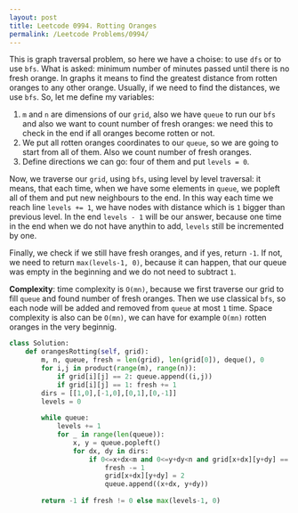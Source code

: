 ```yaml
---
layout: post
title: Leetcode 0994. Rotting Oranges
permalink: /Leetcode Problems/0994/
---
```


This is graph traversal problem, so here we have a choise: to use `dfs` or to use `bfs`. What is asked: minimum number of minutes passed until there is no fresh orange. In graphs it means to find the greatest distance from rotten oranges to any other orange. Usually, if we need to find the distances, we use `bfs`. So, let me define my variables:

1. `m` and `n` are dimensions of our `grid`, also we have `queue` to run our `bfs` and also we want to count number of fresh oranges: we need this to check in the end if all oranges become rotten or not.
2. We put all rotten oranges coordinates to our `queue`, so we are going to start from all of them. Also we count number of fresh oranges.
3. Define directions we can go: four of them and put `levels = 0`.

Now, we traverse our `grid`, using `bfs`, using level by level traversal: it means, that each time, when we have some elements in `queue`, we popleft all of them and put new neighbours to the end. In this way each time we reach line `levels += 1`, we have nodes with distance which is `1` bigger than previous level. In the end `levels - 1` will be our answer, because one time in the end when we do not have anythin to add, `levels` still be incremented by one.

Finally, we check if we still have fresh oranges, and if yes, return `-1`. If not, we need to return `max(levels-1, 0)`, because it can happen, that our queue was empty in the beginning and we do not need to subtract `1`.

**Complexity**: time complexity is `O(mn)`, because we first traverse our grid to fill `queue` and found number of fresh oranges. Then we use classical `bfs`, so each node will be added and removed from `queue` at most `1` time. Space complexity is also can be `O(mn)`, we can have for example `O(mn)` rotten oranges in the very beginnig.

```python
class Solution:
    def orangesRotting(self, grid):
        m, n, queue, fresh = len(grid), len(grid[0]), deque(), 0
        for i,j in product(range(m), range(n)):
            if grid[i][j] == 2: queue.append((i,j))
            if grid[i][j] == 1: fresh += 1
        dirs = [[1,0],[-1,0],[0,1],[0,-1]]
        levels = 0
        
        while queue:
            levels += 1
            for _ in range(len(queue)):
                x, y = queue.popleft()
                for dx, dy in dirs:
                    if 0<=x+dx<m and 0<=y+dy<n and grid[x+dx][y+dy] == 1:
                        fresh -= 1
                        grid[x+dx][y+dy] = 2
                        queue.append((x+dx, y+dy))
                        
        return -1 if fresh != 0 else max(levels-1, 0)
```